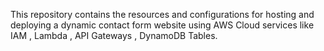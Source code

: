 This repository contains the resources and configurations for hosting and deploying a dynamic contact form website using AWS Cloud services like IAM , Lambda , API Gateways , DynamoDB Tables.
